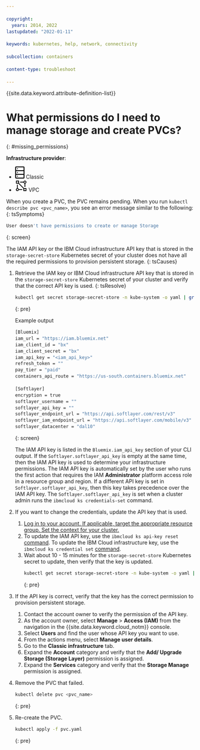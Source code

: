 ```yaml
---

copyright: 
  years: 2014, 2022
lastupdated: "2022-01-11"

keywords: kubernetes, help, network, connectivity

subcollection: containers

content-type: troubleshoot

---
```



{{site.data.keyword.attribute-definition-list}}


# What permissions do I need to manage storage and create PVCs?
{: #missing_permissions}

**Infrastructure provider**:
* ![Classic infrastructure provider icon.](images/icon-classic-2.svg) Classic
* ![VPC infrastructure provider icon.](images/icon-vpc-2.svg) VPC


When you create a PVC, the PVC remains pending. When you run `kubectl describe pvc <pvc_name>`, you see an error message similar to the following:
{: tsSymptoms}

```sh
User doesn't have permissions to create or manage Storage
```
{: screen}


The IAM API key or the IBM Cloud infrastructure API key that is stored in the `storage-secret-store` Kubernetes secret of your cluster  does not have all the required permissions to provision persistent storage.
{: tsCauses}


1. Retrieve the IAM key or IBM Cloud infrastructure API key that is stored in the `storage-secret-store` Kubernetes secret of your cluster and verify that the correct API key is used.
{: tsResolve}

    ```sh
    kubectl get secret storage-secret-store -n kube-system -o yaml | grep slclient.toml: | awk '{print $2}' | base64 --decode
    ```
    {: pre}

    Example output

    ```sh
    [Bluemix]
    iam_url = "https://iam.bluemix.net"
    iam_client_id = "bx"
    iam_client_secret = "bx"
    iam_api_key = "<iam_api_key>"
    refresh_token = ""
    pay_tier = "paid"
    containers_api_route = "https://us-south.containers.bluemix.net"

    [Softlayer]
    encryption = true
    softlayer_username = ""
    softlayer_api_key = ""
    softlayer_endpoint_url = "https://api.softlayer.com/rest/v3"
    softlayer_iam_endpoint_url = "https://api.softlayer.com/mobile/v3"
    softlayer_datacenter = "dal10"
    ```
    {: screen}

    The IAM API key is listed in the `Bluemix.iam_api_key` section of your CLI output. If the `Softlayer.softlayer_api_key` is empty at the same time, then the IAM API key is used to determine your infrastructure permissions. The IAM API key is automatically set by the user who runs the first action that requires the IAM **Administrator** platform access role in a resource group and region. If a different API key is set in `Softlayer.softlayer_api_key`, then this key takes precedence over the IAM API key. The `Softlayer.softlayer_api_key` is set when a cluster admin runs the `ibmcloud ks credentials-set` command.

2. If you want to change the credentials, update the API key that is used.
    1. [Log in to your account. If applicable, target the appropriate resource group. Set the context for your cluster.](/docs/containers?topic=containers-cs_cli_install#cs_cli_configure)
    2. To update the IAM API key, use the `ibmcloud ks api-key reset` [command](/docs/containers?topic=containers-kubernetes-service-cli#cs_api_key_reset). To update the IBM Cloud infrastructure key, use the `ibmcloud ks credential set` [command](/docs/containers?topic=containers-kubernetes-service-cli#cs_credentials_set).
    3. Wait about 10 - 15 minutes for the `storage-secret-store` Kubernetes secret to update, then verify that the key is updated.
        ```sh
        kubectl get secret storage-secret-store -n kube-system -o yaml | grep slclient.toml: | awk '{print $2}' | base64 --decode
        ```
        {: pre}

3. If the API key is correct, verify that the key has the correct permission to provision persistent storage.
    1. Contact the account owner to verify the permission of the API key.
    2. As the account owner, select **Manage** > **Access (IAM)** from the navigation in the {{site.data.keyword.cloud_notm}} console.
    3. Select **Users** and find the user whose API key you want to use.
    4. From the actions menu, select **Manage user details**.
    5. Go to the **Classic infrastructure** tab.
    6. Expand the **Account** category and verify that the **Add/ Upgrade Storage (Storage Layer)** permission is assigned.
    7. Expand the **Services** category and verify that the **Storage Manage** permission is assigned.
4. Remove the PVC that failed.
    ```sh
    kubectl delete pvc <pvc_name>
    ```
    {: pre}

5. Re-create the PVC.
    ```sh
    kubectl apply -f pvc.yaml
    ```
    {: pre}




